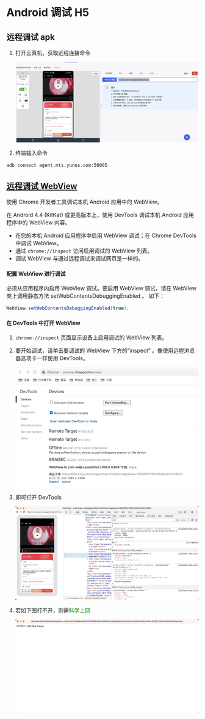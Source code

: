 # Android 调试 H5

## 远程调试 apk

1. 打开云真机，获取远程连接命令

   ![](./assets/android_adb.jpg)

2. 终端输入命令

```bash
adb connect agent.mts.yunos.com:50005
```

## [远程调试 WebView](https://developer.chrome.com/docs/devtools/remote-debugging/webviews/#configure_webviews_for_debugging)

使用 Chrome 开发者工具调试本机 Android 应用中的 WebView。

在 Android 4.4 (KitKat) 或更高版本上，使用 DevTools 调试本机 Android 应用程序中的 WebView 内容。

- 在您的本机 Android 应用程序中启用 WebView 调试；在 Chrome DevTools 中调试 WebView。
- 通过 `chrome://inspect` 访问启用调试的 WebView 列表。
- 调试 WebView 与通过远程调试来调试网页是一样的。

#### 配置 WebView 进行调试

必须从应用程序内启用 WebView 调试。要启用 WebView 调试，请在 WebView 类上调用静态方法 setWebContentsDebuggingEnabled 。
如下：

```java
WebView.setWebContentsDebuggingEnabled(true);
```

#### 在 DevTools 中打开 WebView

1. `chrome://inspect` 页面显示设备上启用调试的 WebView 列表。
2. 要开始调试，请单击要调试的 WebView 下方的“inspect” 。像使用远程浏览器选项卡一样使用 DevTools。

   ![](./assets/chrome1.jpg)

3. 即可打开 DevTools

   ![](./assets/chrome2.jpg)

4. 若如下图打不开，则需<span style="color:green">科学上网<span>

   ![](./assets/chrome3.jpg)
